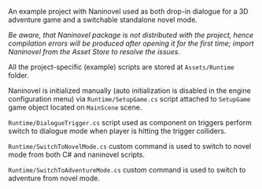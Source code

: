 An example project with Naninovel used as both drop-in dialogue for a 3D adventure game and a switchable standalone novel mode.

*Be aware, that Naninovel package is not distributed with the project, hence compilation errors will be produced after opening it for the first time; import Naninovel from the Asset Store to resolve the issues.*

All the project-specific (example) scripts are stored at `Assets/Runtime` folder.

Naninovel is initialized manually (auto initialization is disabled in the engine configuration menu) via `Runtime/SetupGame.cs` script attached to `SetupGame` game object located on `MainScene` scene.

`Runtime/DialogueTrigger.cs` script used as component on triggers perform switch to dialogue mode when player is hitting the trigger colliders.

`Runtime/SwitchToNovelMode.cs` custom command is used to switch to novel mode from both C# and naninovel scripts.

`Runtime/SwitchToAdventureMode.cs` custom command is used to switch to adventure from novel mode.
